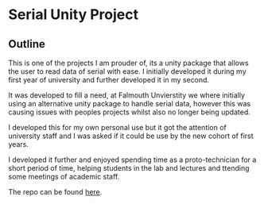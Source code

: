 # Serial Unity Project
## Outline
This is one of the projects I am prouder of, its a unity package that allows the user to read data of serial with ease. I initially developed it during my first year of university and further developed it in my second. 

It was developed to fill a need, at Falmouth Unvierstity we where initially using an alternative unity package to handle serial data, however this was causing issues with peoples projects whilst also no longer being updated. 

I developed this for my own personal use but it got the attention of university staff and I was asked if it could be use by the new cohort of first years. 

I developed it further and enjoyed spending time as a proto-technician for a short period of time, helping students in the lab and lectures and ttending some meetings of academic staff. 

The repo can be found [here](https://github.com/HSoar96/Serial-Unity-Package).